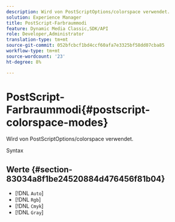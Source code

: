 ```yaml
---
description: Wird von PostScriptOptions/colorspace verwendet.
solution: Experience Manager
title: PostScript-Farbraummodi
feature: Dynamic Media Classic,SDK/API
role: Developer,Administrator
translation-type: tm+mt
source-git-commit: 052bfcbcf1bd4ccf60afa7e3325bf58dd07cba85
workflow-type: tm+mt
source-wordcount: '23'
ht-degree: 8%

---
```



# PostScript-Farbraummodi{#postscript-colorspace-modes}

Wird von PostScriptOptions/colorspace verwendet.

Syntax

## Werte {#section-83034a8f1be24520884d476456f81b04}

* [!DNL `Auto`]
* [!DNL `Rgb`]
* [!DNL `Cmyk`]
* [!DNL `Gray`]

